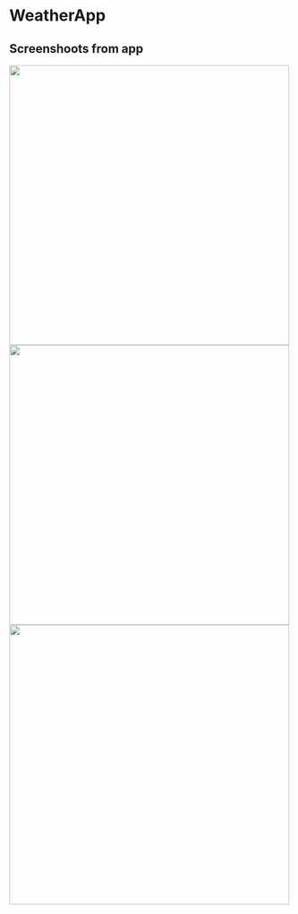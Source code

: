 # WeatherApp


## Screenshoots from app
<img src="https://user-images.githubusercontent.com/64445944/129893780-63a73cdf-60b3-4f0b-92db-425f4eb17909.png" height=500>
<img src="https://user-images.githubusercontent.com/64445944/129894211-036baabb-8715-4cfc-be64-2903213ee11b.png" height=500>
<img src="https://user-images.githubusercontent.com/64445944/129894217-5f2b63d1-0d25-404f-81ca-7f24a93c193a.png" height=500>

